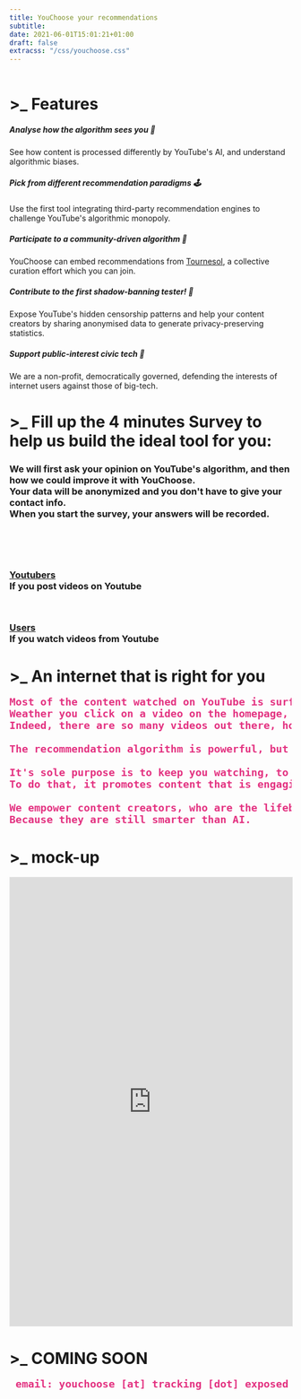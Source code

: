 ```yaml
---
title: YouChoose your recommendations
subtitle: 
date: 2021-06-01T15:01:21+01:00
draft: false
extracss: "/css/youchoose.css"
---
```


<div><h1 class ="titlehp" style ="padding-top:1rem;">>_ Features</h1></div>

<div class="card-deck">
<div class="card" style="border-color:blue; border-radius:13px; border-width:2.5px;">
  <div class="card-body">
    <h5 class="card-title">Analyse how the algorithm sees you 🧩️</h5>
    <p class="card-text">See how content is processed differently by YouTube's AI, and understand algorithmic biases.</p>
  </div>
</div>
<div class="card" style="border-color:#1fc11b; border-radius:13px; border-width:2.5px;">
  <div class="card-body">
    <h5 class="card-title">Pick from different recommendation paradigms 🕹</h5>
    <p class="card-text">Use the first tool integrating third-party recommendation engines to challenge YouTube's algorithmic monopoly.</p>
  </div>
</div>
<div class="card" style="border-color:#ffd913; border-radius:13px; border-width:2.5px">
  <div class="card-body">
    <h5 class="card-title">Participate to a community-driven algorithm 🌻️</h5>
    <p class="card-text">YouChoose can embed recommendations from <a href="https://tournesol.app" target=_blank>Tournesol</a>, a collective curation effort which you can join.</p>
  </div>
</div>
<div class="card" style="border-color:#ff9c55; border-radius:13px; border-width:2.5px;">
  <div class="card-body">
    <h5 class="card-title">Contribute to the first shadow-banning tester! 👻</h5>
    <p class="card-text">Expose YouTube's hidden censorship patterns and help your content creators by sharing anonymised data to generate privacy-preserving statistics.</p>
  </div>
</div>
<div class="card" style="border-color:#ff5555; border-radius:13px; border-width:2.5px;">
  <div class="card-body">
    <h5 class="card-title">Support public-interest civic tech 💚</h5>
    <p class="card-text">We are a non-profit, democratically governed, defending the interests of internet users against those of big-tech.</p>
  </div>
</div>
</div>

<div><h1 class ="titlehp">>_ Fill up the 4 minutes <b class="pink">Survey</b> to help us build the ideal tool for you:</h1></div>
<div>
 <h3>
 We will first ask your opinion on YouTube's algorithm, and then how we could improve it with YouChoose.
 <br>
 Your data will be anonymized and you don't have to give your contact info.
 <br>
 When you start the survey, your answers will be recorded.
 </h3>
</div>

<!--
<div>
 <h3 style="text-align:center;padding-top:1em;padding-bottom:1em;">
  <b> Click on the box below to start the survey:</b> 
 </h3> 
</div> 
-->
<br />

<div class="fba row">
 <div class="col-5">
  <h3>
    <div class="fba" style="padding-top:2rem;">
      <a class="fba" href="/survey_cc"><span class="fba">Youtubers</span></a>
    </div>
   If you <b>post videos</b> on Youtube <br>
  </h3>
</div>


 <div class="col-sm-2"></div>

 <div class="col-5">
   <h3>
    <div class="fba" style="padding-top:2rem;">
      <a class="fba" href="/survey_us"><span class="fba">Users</span></a>
    </div>
   If you <b>watch videos</b> from Youtube <br>
   </h3>
 </div>
</div>

<!--
<div class="fba" style="padding-top:2rem;">
  <a class="fba" href="/survey_start"><span class="fba">SURVEY!</span></a>
</div>
-->

<div><h1 class ="titlehp">>_ An internet that is right for you</h1></div>
<pre style="font-size:1.15rem; color:#e33180; font-weight:bold;">
Most of the content watched on YouTube is surfaced by an algorithm. 
Weather you click on a video on the homepage, on a search result, on the sidebar recommendation, or simply play the watch-next, there is an algorithm behind.
Indeed, there are so many videos out there, how are you going to find them otherwise?<br> 
The recommendation algorithm is powerful, but it's not really working for you best interest.<br> 
It's sole purpose is to keep you watching, to maximize ads revenue. 
To do that, it promotes content that is engaging, but it does not really care about its quality. <br> 
We empower content creators, who are the lifeblood of YouTube, to curate recommendations for you.
Because they are still smarter than AI.
</pre> 
<!--
<div class="row">
   <div class="col-lg-6"> 
       <pre style="font-size:1.15rem; color:#e33180; font-weight:bold;"> YouTube's recommendations is powerful.<br> But it is not always working for your best interest: it's only purpose is to keep you watching.<br> 
       But we think Humans are still smarter than AI so... why don't you let your favorite YouTubers recommend you what to watch next?<br>
       We empower internet users to control their recommendations because we trust YouTubers over YouTube and we want to take back control on reccomandations.<br> 
       Do u love your YouTubers? Put them in charge of recommendations of their own content!
        </pre> 
   </div>
   <div class="col-lg-4"> 
     <iframe width=100% height=500px align="right" src="https://www.youtube-nocookie.com/embed/SmYuYEhT81c" frameborder="0" allow="accelerometer; autoplay; encrypted-media; gyroscope; picture-in-picture" allowfullscreen></iframe >
   </div>
</div>-->

<!--

{{<colorblock text="YouChoose tool" color="primary" text-align="center" >}}
{{< youchoose-extension >}}

YouChoose is a citizen-tech, democratically run project, which aims to empower YouTube content creators to recommend meaningfull videos to their audience. -->
<div><h1 class ="titlehp">>_ mock-up</h1></div>

<iframe style="border: 1px solid rgba(0, 0, 0, 0.1);" width=100% height=800px src="https://www.figma.com/embed?embed_host=share&url=https%3A%2F%2Fwww.figma.com%2Fproto%2FxQGGh4oQVpXVHtBLgQCSZv%2FYouChoose_wireframes%3Fnode-id%3D1%253A3214%26scaling%3Dscale-down-to-fit" allowfullscreen></iframe>

<div><h1 class ="titlehp">>_ COMING SOON</h1></div>
<pre style="font-size:1.15rem; color:#e33180; font-weight:bold;"> email: youchoose [at] tracking [dot] exposed </pre>


